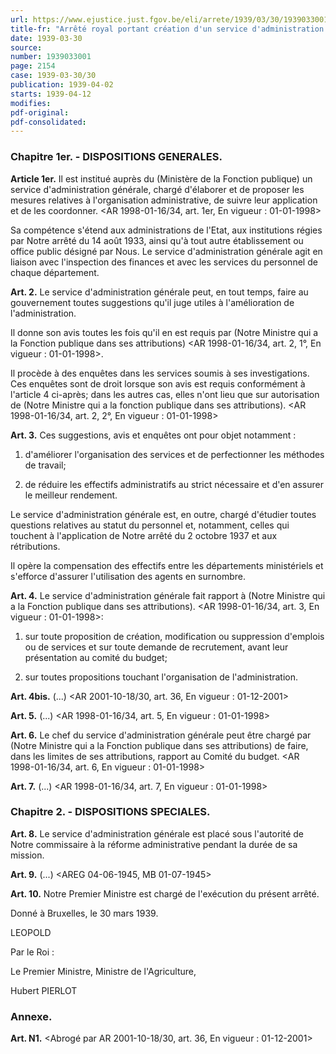 ```yaml
---
url: https://www.ejustice.just.fgov.be/eli/arrete/1939/03/30/1939033001/justel
title-fr: "Arrêté royal portant création d'un service d'administration générale."
date: 1939-03-30
source:
number: 1939033001
page: 2154
case: 1939-03-30/30
publication: 1939-04-02
starts: 1939-04-12
modifies:
pdf-original:
pdf-consolidated:
---
```


### Chapitre 1er. - DISPOSITIONS GENERALES.

**Article 1er.** Il est institué auprès du (Ministère de la Fonction publique) un service d'administration générale, chargé d'élaborer et de proposer les mesures relatives à l'organisation administrative, de suivre leur application et de les coordonner. <AR 1998-01-16/34, art. 1er,  En vigueur :  01-01-1998>

Sa compétence s'étend aux administrations de l'Etat, aux institutions régies par Notre arrêté du 14 août 1933, ainsi qu'à tout autre établissement ou office public désigné par Nous. Le service d'administration générale agit en liaison avec l'inspection des finances et avec les services du personnel de chaque département.

**Art. 2.** Le service d'administration générale peut, en tout temps, faire au gouvernement toutes suggestions qu'il juge utiles à l'amélioration de l'administration.

Il donne son avis toutes les fois qu'il en est requis par (Notre Ministre qui a la Fonction publique dans ses attributions) <AR 1998-01-16/34, art. 2, 1°,  En vigueur :  01-01-1998>.

Il procède à des enquêtes dans les services soumis à ses investigations. Ces enquêtes sont de droit lorsque son avis est requis conformément à l'article 4 ci-après; dans les autres cas, elles n'ont lieu que sur autorisation de (Notre Ministre qui a la fonction publique dans ses attributions). <AR 1998-01-16/34, art. 2, 2°,  En vigueur :  01-01-1998>

**Art. 3.** Ces suggestions, avis et enquêtes ont pour objet notamment :

1. d'améliorer l'organisation des services et de perfectionner les méthodes de travail;

2. de réduire les effectifs administratifs au strict nécessaire et d'en assurer le meilleur rendement.

Le service d'administration générale est, en outre, chargé d'étudier toutes questions relatives au statut du personnel et, notamment, celles qui touchent à l'application de Notre arrêté du 2 octobre 1937 et aux rétributions.

Il opère la compensation des effectifs entre les départements ministériels et s'efforce d'assurer l'utilisation des agents en surnombre.

**Art. 4.** Le service d'administration générale fait rapport à (Notre Ministre qui a la Fonction publique dans ses attributions). <AR 1998-01-16/34, art. 3,  En vigueur :  01-01-1998>:

1. sur toute proposition de création, modification ou suppression d'emplois ou de services et sur toute demande de recrutement, avant leur présentation au comité du budget;

2. sur toutes propositions touchant l'organisation de l'administration.

**Art. 4bis.** (...) <AR 2001-10-18/30, art. 36,  En vigueur :  01-12-2001>

**Art. 5.** (...) <AR 1998-01-16/34, art. 5,  En vigueur :  01-01-1998>

**Art. 6.** Le chef du service d'administration générale peut être chargé par (Notre Ministre qui a la Fonction publique dans ses attributions) de faire, dans les limites de ses attributions, rapport au Comité du budget. <AR 1998-01-16/34, art. 6,  En vigueur :  01-01-1998>

**Art. 7.** (...) <AR 1998-01-16/34, art. 7,  En vigueur :  01-01-1998>

### Chapitre 2. - DISPOSITIONS SPECIALES.

**Art. 8.** Le service d'administration générale est placé sous l'autorité de Notre commissaire à la réforme administrative pendant la durée de sa mission.

**Art. 9.** (...) <AREG 04-06-1945, MB 01-07-1945>

**Art. 10.** Notre Premier Ministre est chargé de l'exécution du présent arrêté.

Donné à Bruxelles, le 30 mars 1939.

LEOPOLD

Par le Roi :

Le Premier Ministre, Ministre de l'Agriculture,

Hubert PIERLOT

### Annexe.

**Art. N1.** <Abrogé par AR 2001-10-18/30, art. 36,  En vigueur :  01-12-2001>
